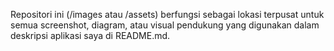 Repositori ini (/images atau /assets) berfungsi sebagai lokasi terpusat untuk semua screenshot, diagram, atau visual pendukung yang digunakan dalam deskripsi aplikasi saya di README.md.
